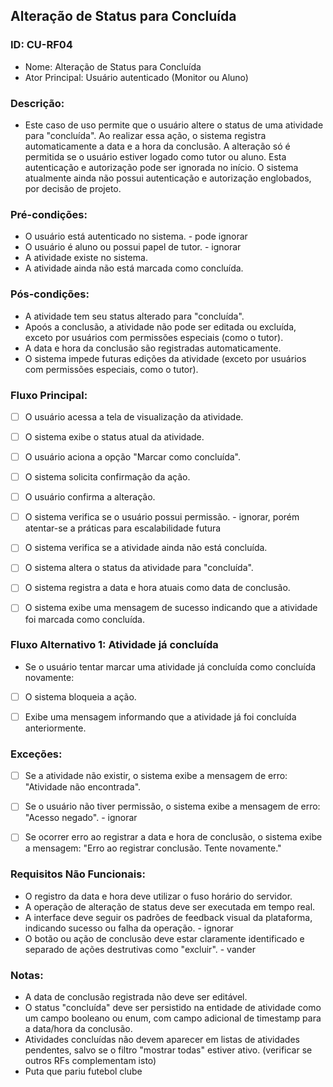 ## Alteração de Status para Concluída
### ID: CU-RF04
- Nome: Alteração de Status para Concluída
- Ator Principal: Usuário autenticado (Monitor ou Aluno)
### Descrição:
- Este caso de uso permite que o usuário altere o status de uma atividade para "concluída". Ao realizar essa ação, o sistema registra automaticamente a data e a hora da conclusão. A alteração só é permitida se o usuário estiver logado como tutor ou aluno. Esta autenticação e autorização pode ser ignorada no início. O sistema atualmente ainda não possui autenticação e autorização englobados, por decisão de projeto.

### Pré-condições:
- O usuário está autenticado no sistema. - pode ignorar
- O usuário é aluno ou possui papel de tutor. - ignorar
- A atividade existe no sistema.
- A atividade ainda não está marcada como concluída.

### Pós-condições:
- A atividade tem seu status alterado para "concluída".
- Apoós a conclusão, a atividade não pode ser editada ou excluída, exceto por usuários com permissões especiais (como o tutor).
- A data e hora da conclusão são registradas automaticamente.
- O sistema impede futuras edições da atividade (exceto por usuários com permissões especiais, como o tutor).

### Fluxo Principal:

- [ ] O usuário acessa a tela de visualização da atividade.

- [ ] O sistema exibe o status atual da atividade.

- [ ] O usuário aciona a opção "Marcar como concluída".

- [ ] O sistema solicita confirmação da ação.

- [ ] O usuário confirma a alteração.

- [ ] O sistema verifica se o usuário possui permissão. - ignorar, porém atentar-se a práticas para escalabilidade futura

- [ ] O sistema verifica se a atividade ainda não está concluída.

- [ ] O sistema altera o status da atividade para "concluída".

- [ ] O sistema registra a data e hora atuais como data de conclusão.

- [ ] O sistema exibe uma mensagem de sucesso indicando que a atividade foi marcada como concluída.

### Fluxo Alternativo 1: Atividade já concluída

- Se o usuário tentar marcar uma atividade já concluída como concluída novamente:

- [ ] O sistema bloqueia a ação.

- [ ] Exibe uma mensagem informando que a atividade já foi concluída anteriormente.

### Exceções:

- [ ] Se a atividade não existir, o sistema exibe a mensagem de erro: "Atividade não encontrada".

- [ ] Se o usuário não tiver permissão, o sistema exibe a mensagem de erro: "Acesso negado". - ignorar

- [ ] Se ocorrer erro ao registrar a data e hora de conclusão, o sistema exibe a mensagem: "Erro ao registrar conclusão. Tente novamente."

### Requisitos Não Funcionais:
- O registro da data e hora deve utilizar o fuso horário do servidor.
- A operação de alteração de status deve ser executada em tempo real.
- A interface deve seguir os padrões de feedback visual da plataforma, indicando sucesso ou falha da operação. - ignorar
- O botão ou ação de conclusão deve estar claramente identificado e separado de ações destrutivas como "excluir". - vander

### Notas:

- A data de conclusão registrada não deve ser editável.
- O status "concluída" deve ser persistido na entidade de atividade como um campo booleano ou enum, com campo adicional de timestamp para a data/hora da conclusão.
- Atividades concluídas não devem aparecer em listas de atividades pendentes, salvo se o filtro "mostrar todas" estiver ativo. (verificar se outros RFs complementam isto)
- Puta que pariu futebol clube

